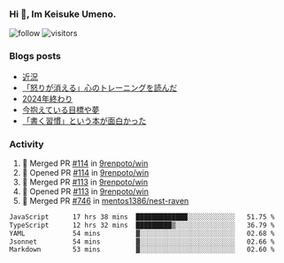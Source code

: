 ### Hi 👋, Im Keisuke Umeno.

<!--
**9renpoto/9renpoto** is a ✨ _special_ ✨ repository because its `README.md` (this file) appears on your GitHub profile.

Here are some ideas to get you started:

- 🔭 I’m currently working on ...
- 🌱 I’m currently learning ...
- 👯 I’m looking to collaborate on ...
- 🤔 I’m looking for help with ...
- 💬 Ask me about ...
- 📫 How to reach me: ...
- 😄 Pronouns: ...
- ⚡ Fun fact: ...
-->

![follow](https://img.shields.io/github/followers/9renpoto?label=Follow&style=social)
![visitors](https://komarev.com/ghpvc/?username=9renpoto&label=Profile%20views&color=0e75b6&style=flat)

### Blogs posts

<!-- BLOG-POST-LIST:START -->
- [近況](https://9renpoto.win/entry/2025/04/05/current_status)
- [「怒りが消える」心のトレーニングを読んだ](https://9renpoto.win/entry/2025/02/01/anger-management)
- [2024年終わり](https://9renpoto.win/entry/2024/12/31/2024-end)
- [今抱えている目標や夢](https://9renpoto.win/entry/2024/12/02/objective)
- [「書く習慣」という本が面白かった](https://9renpoto.win/entry/2024/11/11/leave_a_feeling_sad)
<!-- BLOG-POST-LIST:END -->

### Activity

<!--START_SECTION:activity-->
1. 🎉 Merged PR [#114](https://github.com/9renpoto/win/pull/114) in [9renpoto/win](https://github.com/9renpoto/win)
2. 💪 Opened PR [#114](https://github.com/9renpoto/win/pull/114) in [9renpoto/win](https://github.com/9renpoto/win)
3. 🎉 Merged PR [#113](https://github.com/9renpoto/win/pull/113) in [9renpoto/win](https://github.com/9renpoto/win)
4. 💪 Opened PR [#113](https://github.com/9renpoto/win/pull/113) in [9renpoto/win](https://github.com/9renpoto/win)
5. 🎉 Merged PR [#746](https://github.com/mentos1386/nest-raven/pull/746) in [mentos1386/nest-raven](https://github.com/mentos1386/nest-raven)
<!--END_SECTION:activity-->

<!--START_SECTION:waka-->

```txt
JavaScript      17 hrs 38 mins  █████████████░░░░░░░░░░░░   51.75 %
TypeScript      12 hrs 32 mins  █████████▒░░░░░░░░░░░░░░░   36.79 %
YAML            54 mins         ▓░░░░░░░░░░░░░░░░░░░░░░░░   02.68 %
Jsonnet         54 mins         ▓░░░░░░░░░░░░░░░░░░░░░░░░   02.66 %
Markdown        53 mins         ▓░░░░░░░░░░░░░░░░░░░░░░░░   02.60 %
```

<!--END_SECTION:waka-->
